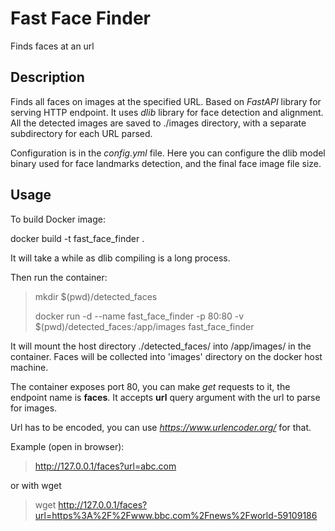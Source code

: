 # Fast Face Finder
Finds faces at an url

## Description

Finds all faces on images at the specified URL.
Based on _FastAPI_ library for serving HTTP endpoint.
It uses _dlib_ library for face detection and alignment. All the detected images are saved to ./images directory, 
with a separate subdirectory for each URL parsed.

Configuration is in the _config.yml_ file. Here you can configure the dlib model binary used for 
face landmarks detection, and the final face image file size.  

## Usage 
To build Docker image:

docker build -t fast_face_finder .

It will take a while as dlib compiling is a long process.

Then run the container:

> mkdir $(pwd)/detected_faces
>
> docker run -d --name fast_face_finder -p 80:80 -v $(pwd)/detected_faces:/app/images fast_face_finder

It will mount the host directory ./detected_faces/ into /app/images/ in the container.
Faces will be collected into 'images' directory on the docker host machine.

The container exposes port 80, you can make _get_ requests to it, the endpoint name is **faces**. 
It accepts **url** query argument with the url to parse for images.

Url has to be encoded, you can use _https://www.urlencoder.org/_ for that.

Example (open in browser):
> http://127.0.0.1/faces?url=abc.com

or with wget
> wget http://127.0.0.1/faces?url=https%3A%2F%2Fwww.bbc.com%2Fnews%2Fworld-59109186
